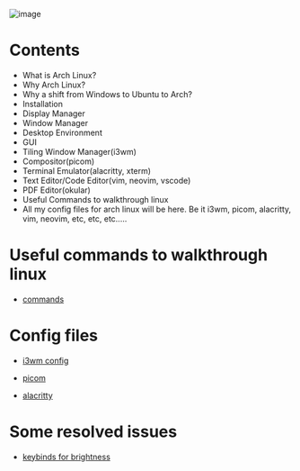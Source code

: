 ![image](https://user-images.githubusercontent.com/53268607/175838607-c24fb079-e956-4a14-8f19-927bf73c09b1.png)

# Contents

* What is Arch Linux?
* Why Arch Linux?
* Why a shift from Windows to Ubuntu to Arch?
* Installation 
* Display Manager 
* Window Manager
* Desktop Environment
* GUI
* Tiling Window Manager(i3wm)
* Compositor(picom)
* Terminal Emulator(alacritty, xterm)
* Text Editor/Code Editor(vim, neovim, vscode)
* PDF Editor(okular)
* Useful Commands to walkthrough linux
* All my config files for arch linux will be here. Be it i3wm, picom, alacritty, vim, neovim, etc, etc, etc.....

# Useful commands to walkthrough linux

* [commands](https://github.com/cosmo3769/arch/blob/main/commands/command.md)

# Config files

- [i3wm config](https://github.com/cosmo3769/arch/blob/main/.config/i3/config)
 
- [picom](https://github.com/cosmo3769/arch/blob/main/.config/picom/picom.conf)

- [alacritty](https://github.com/cosmo3769/arch/blob/main/.config/alacritty/alacritty.yml)

# Some resolved issues

- [keybinds for brightness](https://github.com/cosmo3769/arch/blob/main/brightness-arch/README.md)
